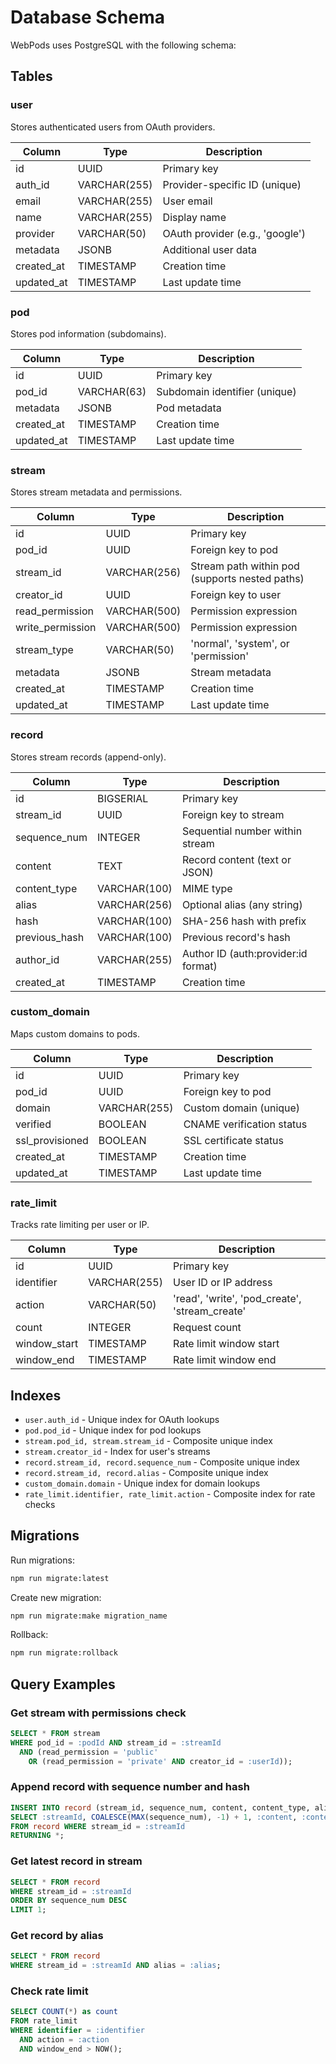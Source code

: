 # Database Schema

WebPods uses PostgreSQL with the following schema:

## Tables

### user
Stores authenticated users from OAuth providers.

| Column | Type | Description |
|--------|------|-------------|
| id | UUID | Primary key |
| auth_id | VARCHAR(255) | Provider-specific ID (unique) |
| email | VARCHAR(255) | User email |
| name | VARCHAR(255) | Display name |
| provider | VARCHAR(50) | OAuth provider (e.g., 'google') |
| metadata | JSONB | Additional user data |
| created_at | TIMESTAMP | Creation time |
| updated_at | TIMESTAMP | Last update time |

### pod
Stores pod information (subdomains).

| Column | Type | Description |
|--------|------|-------------|
| id | UUID | Primary key |
| pod_id | VARCHAR(63) | Subdomain identifier (unique) |
| metadata | JSONB | Pod metadata |
| created_at | TIMESTAMP | Creation time |
| updated_at | TIMESTAMP | Last update time |

### stream
Stores stream metadata and permissions.

| Column | Type | Description |
|--------|------|-------------|
| id | UUID | Primary key |
| pod_id | UUID | Foreign key to pod |
| stream_id | VARCHAR(256) | Stream path within pod (supports nested paths) |
| creator_id | UUID | Foreign key to user |
| read_permission | VARCHAR(500) | Permission expression |
| write_permission | VARCHAR(500) | Permission expression |
| stream_type | VARCHAR(50) | 'normal', 'system', or 'permission' |
| metadata | JSONB | Stream metadata |
| created_at | TIMESTAMP | Creation time |
| updated_at | TIMESTAMP | Last update time |

### record
Stores stream records (append-only).

| Column | Type | Description |
|--------|------|-------------|
| id | BIGSERIAL | Primary key |
| stream_id | UUID | Foreign key to stream |
| sequence_num | INTEGER | Sequential number within stream |
| content | TEXT | Record content (text or JSON) |
| content_type | VARCHAR(100) | MIME type |
| alias | VARCHAR(256) | Optional alias (any string) |
| hash | VARCHAR(100) | SHA-256 hash with prefix |
| previous_hash | VARCHAR(100) | Previous record's hash |
| author_id | VARCHAR(255) | Author ID (auth:provider:id format) |
| created_at | TIMESTAMP | Creation time |

### custom_domain
Maps custom domains to pods.

| Column | Type | Description |
|--------|------|-------------|
| id | UUID | Primary key |
| pod_id | UUID | Foreign key to pod |
| domain | VARCHAR(255) | Custom domain (unique) |
| verified | BOOLEAN | CNAME verification status |
| ssl_provisioned | BOOLEAN | SSL certificate status |
| created_at | TIMESTAMP | Creation time |
| updated_at | TIMESTAMP | Last update time |

### rate_limit
Tracks rate limiting per user or IP.

| Column | Type | Description |
|--------|------|-------------|
| id | UUID | Primary key |
| identifier | VARCHAR(255) | User ID or IP address |
| action | VARCHAR(50) | 'read', 'write', 'pod_create', 'stream_create' |
| count | INTEGER | Request count |
| window_start | TIMESTAMP | Rate limit window start |
| window_end | TIMESTAMP | Rate limit window end |

## Indexes

- `user.auth_id` - Unique index for OAuth lookups
- `pod.pod_id` - Unique index for pod lookups
- `stream.pod_id, stream.stream_id` - Composite unique index
- `stream.creator_id` - Index for user's streams
- `record.stream_id, record.sequence_num` - Composite unique index
- `record.stream_id, record.alias` - Composite unique index
- `custom_domain.domain` - Unique index for domain lookups
- `rate_limit.identifier, rate_limit.action` - Composite index for rate checks

## Migrations

Run migrations:
```bash
npm run migrate:latest
```

Create new migration:
```bash
npm run migrate:make migration_name
```

Rollback:
```bash
npm run migrate:rollback
```

## Query Examples

### Get stream with permissions check
```sql
SELECT * FROM stream 
WHERE pod_id = :podId AND stream_id = :streamId
  AND (read_permission = 'public' 
    OR (read_permission = 'private' AND creator_id = :userId));
```

### Append record with sequence number and hash
```sql
INSERT INTO record (stream_id, sequence_num, content, content_type, alias, hash, previous_hash, author_id)
SELECT :streamId, COALESCE(MAX(sequence_num), -1) + 1, :content, :contentType, :alias, :hash, :previousHash, :authorId
FROM record WHERE stream_id = :streamId
RETURNING *;
```

### Get latest record in stream
```sql
SELECT * FROM record 
WHERE stream_id = :streamId
ORDER BY sequence_num DESC 
LIMIT 1;
```

### Get record by alias
```sql
SELECT * FROM record 
WHERE stream_id = :streamId AND alias = :alias;
```

### Check rate limit
```sql
SELECT COUNT(*) as count
FROM rate_limit
WHERE identifier = :identifier 
  AND action = :action
  AND window_end > NOW();
```